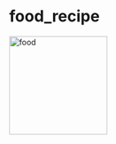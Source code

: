 # food_recipe

<img width="177" alt="food" src="https://github.com/kazihabiba201/food_recipe/assets/72264916/3ebd847f-1a3a-41bf-957d-3e2d21ce4101">
